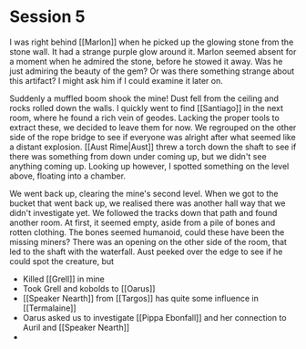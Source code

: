 # Session 5
I was right behind [[Marlon]] when he picked up the glowing stone from the stone wall. It had a strange purple glow around it. Marlon seemed absent for a moment when he admired the stone, before he stowed it away. Was he just admiring the beauty of the gem? Or was there something strange about this artifact? I might ask him if I could examine it later on.

Suddenly a muffled boom shook the mine! Dust fell from the ceiling and rocks rolled down the walls. I quickly went to find [[Santiago]] in the next room, where he found a rich vein of geodes. Lacking the proper tools to extract these, we decided to leave them for now. We regrouped on the other side of the rope bridge to see if everyone was alright after what seemed like a distant explosion. [[Aust Rime|Aust]] threw a torch down the shaft to see if there was something from down under coming up, but we didn't see anything coming up. Looking up however, I spotted something on the level above, floating into a chamber.

We went back up, clearing the mine's second level. When we got to the bucket that went back up, we realised there was another hall way that we didn't investigate yet. We followed the tracks down that path and found another room. At first, it seemed empty, aside from a pile of bones and rotten clothing. The bones seemed humanoid, could these have been the missing miners? There was an opening on the other side of the room, that led to the shaft with the waterfall. Aust peeked over the edge to see if he could spot the creature, but



- Killed [[Grell]] in mine
- Took Grell and kobolds to [[Oarus]]
- [[Speaker Nearth]] from [[Targos]] has quite some influence in [[Termalaine]]
- Oarus asked us to investigate [[Pippa Ebonfall]] and her connection to Auril and [[Speaker Nearth]]
- 